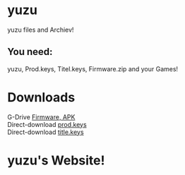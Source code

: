 # yuzu
yuzu files and Archiev!

<h2>You need:</h2>
yuzu, Prod.keys, Titel.keys, Firmware.zip and your Games!

# Downloads
G-Drive [Firmware, APK](https://drive.google.com/file/d/1Q3tNw4pu2C3q5r0fFb7YThcBykJ9rIqd/view?usp=drivesdk)
<br>
Direct-download [prod.keys](/prod.keys)
<br>
Direct-download [title.keys](/title.keys)
# yuzu's Website!
